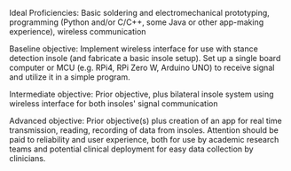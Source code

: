 Ideal Proficiencies: Basic soldering and electromechanical prototyping, programming (Python and/or C/C++, some Java or other app-making experience), wireless communication

Baseline objective: Implement wireless interface for use with stance detection insole (and fabricate a basic insole setup). Set up a single board computer or MCU (e.g. RPi4, RPi Zero W, Arduino UNO) to receive signal and utilize it in a simple program.

Intermediate objective: Prior objective, plus bilateral insole system using wireless interface for both insoles' signal communication

Advanced objective: Prior objective(s) plus creation of an app for real time transmission, reading, recording of data from insoles. Attention should be paid to reliability and user experience, both for use by academic research teams and potential clinical deployment for easy data collection by clinicians.
